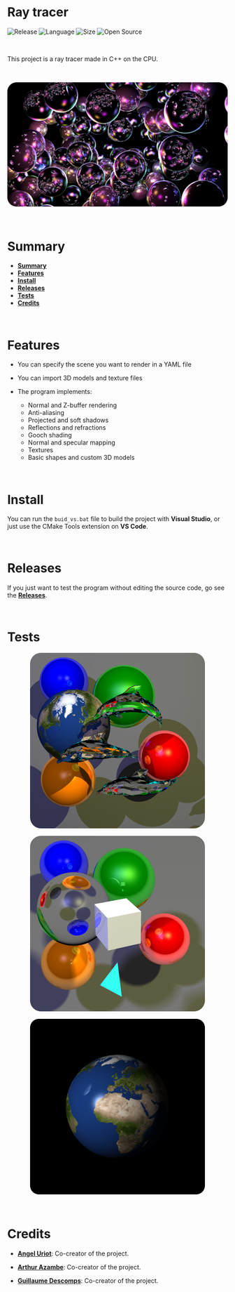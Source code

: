 # Ray tracer

![Release](https://img.shields.io/badge/Release-v1.0-blueviolet)
![Language](https://img.shields.io/badge/Language-C%2B%2B-0052cf)
![Size](https://img.shields.io/badge/Size-127Mo-f12222)
![Open Source](https://badges.frapsoft.com/os/v2/open-source.svg?v=103)

<br/>

This project is a ray tracer made in C++ on the CPU.

<br/>

<p align="center">
	<img src="resources/misc/thumbnail.png" width="700">
</p>

<br/>

# Summary

* **[Summary](#summary)**
* **[Features](#features)**
* **[Install](#install)**
* **[Releases](#releases)**
* **[Tests](#tests)**
* **[Credits](#credits)**

<br/>

# Features

* You can specify the scene you want to render in a YAML file

* You can import 3D models and texture files

* The program implements:
	* Normal and Z-buffer rendering
	* Anti-aliasing
	* Projected and soft shadows
	* Reflections and refractions
	* Gooch shading
	* Normal and specular mapping
	* Textures
	* Basic shapes and custom 3D models

<br/>

# Install

You can run the `buid_vs.bat` file to build the project with **Visual Studio**, or just use the CMake Tools extension on **VS Code**.

<br/>

# Releases

If you just want to test the program without editing the source code, go see the [**Releases**](https://github.com/angeluriot/Ray_tracer/releases).

<br/>

# Tests

<p align="center">
	<img src="resources/misc/dolphins.png" width="400">
</p>

<p align="center">
	<img src="resources/misc/soft-shadows.png" width="400">
</p>

<p align="center">
	<img src="resources/misc/earth.png" width="400">
</p>

<br/>

# Credits

* [**Angel Uriot**](https://github.com/angeluriot): Co-creator of the project.

* [**Arthur Azambe**](https://github.com/arthurazambre): Co-creator of the project.

* [**Guillaume Descomps**](https://github.com/gdescomps): Co-creator of the project.
